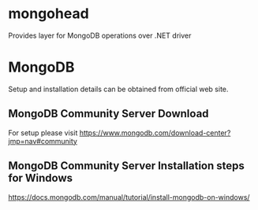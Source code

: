 # mongohead
Provides layer for MongoDB operations over .NET driver

# MongoDB
Setup and installation details can be obtained from official web site. 

## MongoDB Community Server Download
For setup please visit https://www.mongodb.com/download-center?jmp=nav#community

## MongoDB Community Server Installation steps for Windows
https://docs.mongodb.com/manual/tutorial/install-mongodb-on-windows/
